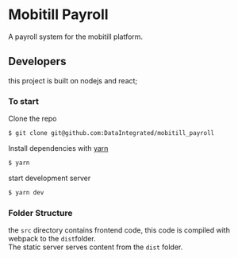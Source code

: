 Mobitill Payroll
================

A payroll system for the mobitill platform.

## Developers
this project is built on nodejs and react;

### To start
Clone the repo
```bash
$ git clone git@github.com:DataIntegrated/mobitill_payroll
```
Install dependencies with [yarn](https://yarnpkg.com)
```bash
$ yarn
```

start development server
```bash
$ yarn dev
```

### Folder Structure
the `src` directory contains frontend code, this code is compiled with webpack to the `dist`folder.  
The static server serves content from the `dist` folder.